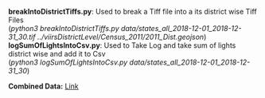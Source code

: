 **breakIntoDistrictTiffs.py**: Used to break a Tiff file into a its district wise Tiff Files   
(*python3 breakIntoDistrictTiffs.py data/states_all_2018-12-01_2018-12-31_30.tif ../viirsDistrictLevel/Census_2011/2011_Dist.geojson*)  
**logSumOfLightsIntoCsv.py**: Used to Take Log and take sum of lights district wise and add it to Csv     
(*python3 logSumOfLightsIntoCsv.py data/states_all_2018-12-01_2018-12-31_30*)

**Combined Data:** [Link](https://docs.google.com/spreadsheets/d/1_8ik-AwfxG6oqlkcWe6tro3EsQ0G2BDr1WK9JQZIXtw/edit?usp=sharing)
